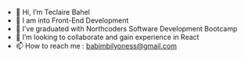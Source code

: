 - 👋 Hi, I’m Teclaire Bahel
- 👀 I am into Front-End Development
- 🌱 I’ve graduated with Northcoders Software Development Bootcamp
- 💞️ I’m looking to collaborate and gain experience in React
- 📫 How to reach me : babimbilyoness@gmail.com

<!---
mavie1322/mavie1322 is a ✨ special ✨ repository because its `README.md` (this file) appears on your GitHub profile.
You can click the Preview link to take a look at your changes.
--->
